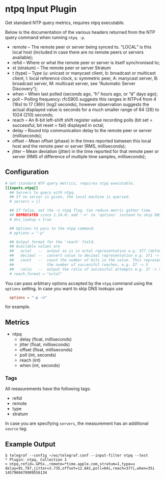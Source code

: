 # ntpq Input Plugin

Get standard NTP query metrics, requires ntpq executable.

Below is the documentation of the various headers returned from the NTP query
command when running `ntpq -p`.

- remote – The remote peer or server being synced to. “LOCAL” is this local host
(included in case there are no remote peers or servers available);
- refid – Where or what the remote peer or server is itself synchronised to;
- st (stratum) – The remote peer or server Stratum
- t (type) – Type (u: unicast or manycast client, b: broadcast or multicast client,
l: local reference clock, s: symmetric peer, A: manycast server,
B: broadcast server, M: multicast server, see “Automatic Server Discovery“);
- when – When last polled (seconds ago, “h” hours ago, or “d” days ago);
- poll – Polling frequency: rfc5905 suggests this ranges in NTPv4 from 4 (16s)
to 17 (36h) (log2 seconds), however observation suggests the actual displayed
value is seconds for a much smaller range of 64 (26) to 1024 (210) seconds;
- reach – An 8-bit left-shift shift register value recording polls (bit set =
successful, bit reset = fail) displayed in octal;
- delay – Round trip communication delay to the remote peer or server (milliseconds);
- offset – Mean offset (phase) in the times reported between this local host and
the remote peer or server (RMS, milliseconds);
- jitter – Mean deviation (jitter) in the time reported for that remote peer or
server (RMS of difference of multiple time samples, milliseconds);

## Configuration

```toml @sample.conf
# Get standard NTP query metrics, requires ntpq executable.
[[inputs.ntpq]]
  ## Servers to query with ntpq.
  ## If no server is given, the local machine is queried.
  # servers = []

  ## If false, set the -n ntpq flag. Can reduce metric gather time.
  ## DEPRECATED since 1.24.0: add '-n' to 'options' instead to skip DNS lookup
  # dns_lookup = true

  ## Options to pass to the ntpq command.
  # options = "-p"

  ## Output format for the 'reach' field.
  ## Available values are
  ##   octal   --  output as is in octal representation e.g. 377 (default)
  ##   decimal --  convert value to decimal representation e.g. 371 -> 249
  ##   count   --  count the number of bits in the value. This represents
  ##               the number of successful reaches, e.g. 37 -> 5
  ##   ratio   --  output the ratio of successful attempts e.g. 37 -> 5/8 = 0.625
  # reach_format = "octal"
```

You can pass arbitrary options accepted by the `ntpq` command using the
`options` setting. In case you want to skip DNS lookups use

```toml
  options = "-p -n"
```

for example.

## Metrics

- ntpq
  - delay (float, milliseconds)
  - jitter (float, milliseconds)
  - offset (float, milliseconds)
  - poll (int, seconds)
  - reach (int)
  - when (int, seconds)

### Tags

All measurements have the following tags:

- refid
- remote
- type
- stratum

In case you are specifying `servers`, the measurement has an
additional `source` tag.

## Example Output

```shell
$ telegraf --config ~/ws/telegraf.conf --input-filter ntpq --test
* Plugin: ntpq, Collection 1
> ntpq,refid=.GPSs.,remote=*time.apple.com,stratum=1,type=u delay=91.797,jitter=3.735,offset=12.841,poll=64i,reach=377i,when=35i 1457960478909556134
```
